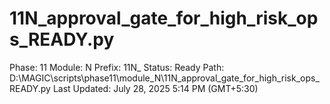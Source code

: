# 11N_approval_gate_for_high_risk_ops_READY.py

Phase: 11
Module: N
Prefix: 11N_
Status: Ready
Path: D:\MAGIC\scripts\phase11\module_N\11N_approval_gate_for_high_risk_ops_READY.py
Last Updated: July 28, 2025 5:14 PM (GMT+5:30)